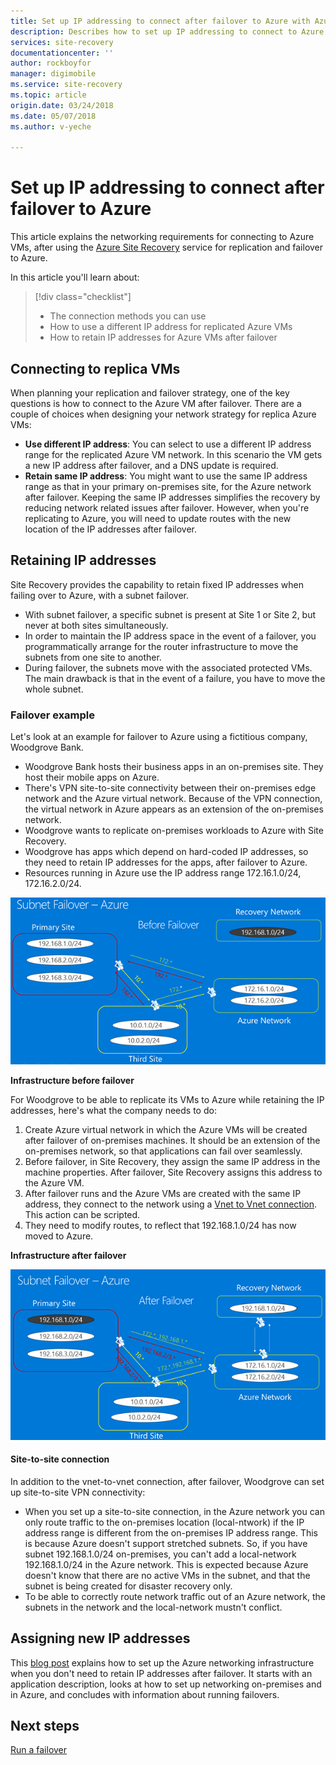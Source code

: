 ```yaml
---
title: Set up IP addressing to connect after failover to Azure with Azure Site Recovery | Azure
description: Describes how to set up IP addressing to connect to Azure VMs after failover from on-premises with Azure Site Recovery
services: site-recovery
documentationcenter: ''
author: rockboyfor
manager: digimobile
ms.service: site-recovery
ms.topic: article
origin.date: 03/24/2018
ms.date: 05/07/2018
ms.author: v-yeche

---
```

# Set up IP addressing to connect after failover to Azure

This article explains the networking requirements for connecting to Azure VMs, after using the [Azure Site Recovery](site-recovery-overview.md) service for replication and failover to Azure.

In this article you'll learn about:

> [!div class="checklist"]
> * The connection methods you can use
> * How to use a different IP address for replicated Azure VMs
> * How to retain IP addresses for Azure VMs after failover

## Connecting to replica VMs

When planning your replication and failover strategy, one of the key questions is how to connect to the Azure VM after failover. There are a couple of choices when designing your network strategy for replica Azure VMs:

- **Use different IP address**: You can select to use a different IP address range for the replicated Azure VM network. In this scenario the VM gets a new IP address after failover, and a DNS update is required.
- **Retain same IP address**: You might want to use the same IP address range as that in your primary on-premises site, for the Azure network after failover. Keeping the same IP addresses simplifies the recovery by reducing network related issues after failover. However, when you're replicating to Azure, you will need to update routes with the new location of the IP addresses after failover.

## Retaining IP addresses

Site Recovery provides the capability to retain fixed IP addresses when failing over to Azure, with a subnet failover.

- With subnet failover, a specific subnet is present at Site 1 or Site 2, but never at both sites simultaneously.
- In order to maintain the IP address space in the event of a failover, you programmatically arrange for the router infrastructure to move the subnets from one site to another.
- During failover, the subnets move with the associated protected VMs. The main drawback is that in the event of a failure, you have to move the whole subnet.

### Failover example

Let's look at an example for failover to Azure using a fictitious company, Woodgrove Bank.

- Woodgrove Bank hosts their business apps in an on-premises site. They host their mobile apps on Azure.
- There's VPN site-to-site connectivity between their on-premises edge network and the Azure virtual network. Because of the VPN connection, the virtual network in Azure appears as an extension of the on-premises network.
- Woodgrove wants to replicate on-premises workloads to Azure with Site Recovery.
 - Woodgrove has apps which depend on hard-coded IP addresses, so they need to retain IP addresses for the apps, after failover to Azure.
 - Resources running in Azure use the IP address range 172.16.1.0/24, 172.16.2.0/24.

![Before subnet failover](./media/site-recovery-network-design/network-design7.png)

**Infrastructure before failover**

For Woodgrove to be able to replicate its VMs to Azure while retaining the IP addresses, here's what the company needs to do:

1. Create Azure virtual network in which the Azure VMs will be created after failover of on-premises machines. It should be an extension of the on-premises network, so that applications can fail over seamlessly.
2. Before failover, in Site Recovery, they assign the same IP address in the machine properties. After failover, Site Recovery assigns this address to the Azure VM.
3. After failover runs and the Azure VMs are created with the same IP address, they connect to the network using a [Vnet to Vnet connection](../vpn-gateway/virtual-networks-configure-vnet-to-vnet-connection.md). This action can be scripted.
4. They need to modify routes, to reflect that 192.168.1.0/24 has now moved to Azure.

**Infrastructure after failover**

![After subnet failover](./media/site-recovery-network-design/network-design9.png)

#### Site-to-site connection

In addition to the vnet-to-vnet connection, after failover, Woodgrove can set up site-to-site VPN connectivity:
- When you set up a site-to-site connection, in the Azure network you can only route traffic to the on-premises location (local-ntwork) if the IP address range is different from the on-premises IP address range. This is because Azure doesn't support stretched subnets. So, if you have subnet 192.168.1.0/24 on-premises, you can't add a local-network 192.168.1.0/24 in the Azure network. This is expected because Azure doesn't know that there are no active VMs in the subnet, and that the subnet is being created for disaster recovery only.
- To be able to correctly route network traffic out of an Azure network, the subnets in the network and the local-network mustn't conflict.

## Assigning new IP addresses

This [blog post](http://azure.microsoft.com/blog/2014/09/04/networking-infrastructure-setup-for-microsoft-azure-as-a-disaster-recovery-site/) explains how to set up the Azure networking infrastructure when you don't need to retain IP addresses after failover. It starts with an application description, looks at how to set up networking on-premises and in Azure, and concludes with information about running failovers.

## Next steps
[Run a failover](site-recovery-failover.md)

<!-- Update_Description: update meta properties, wording update -->